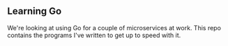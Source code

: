 ## Learning Go

We're looking at using Go for a couple of microservices at work. This repo contains the programs I've written to get up to speed with it. 
